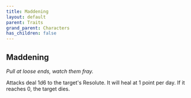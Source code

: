 ```yaml
---
title: Maddening
layout: default
parent: Traits
grand_parent: Characters
has_children: false
---
```


## Maddening

_Pull at loose ends, watch them fray._

Attacks deal 1d6 to the target's Resolute. It will heal at 1 point per day. If it reaches 0, the target dies.
